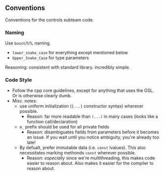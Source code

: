 ## Conventions

Conventions for the controls subteam code.

### Naming

Use ``boost``/``STL`` naming.

  - ``lower_snake_case`` for everything except mentioned below
  - ``Upper_Snake_Case`` for type parameters

Reasoning: consistent with standard library. incredibly simple.


### Code Style

  - Follow the cpp core guidelines, except for anything that uses the GSL. Or is otherwise clearly dumb.
  - Misc. notes:
    - use uniform initialization (`{...}` constructor syntax) wherever possible. 
      - Reason: far more
        readable than `(...)` in many cases (looks like a function call/declaration)
    - `m_` prefix should be used for all private fields
      - Reason: disambiguates fields from parameters before it becomes an issue. If you wait until 
        you notice ambiguity, you're already too late!
    - By defualt, prefer immutable data (i.e. `const` lvalues). This also necessitates marking
      methonds `const` wherever possible.
      - Reason: _especially_ since we're multithreading, this makes code easier to reason about. Also
        makes it easier for the compiler to reason about.